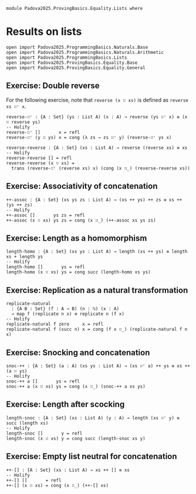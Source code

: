 ```
module Padova2025.ProvingBasics.Equality.Lists where
```

# Results on lists

```
open import Padova2025.ProgrammingBasics.Naturals.Base
open import Padova2025.ProgrammingBasics.Naturals.Arithmetic
open import Padova2025.ProgrammingBasics.Lists
open import Padova2025.ProvingBasics.Equality.Base
open import Padova2025.ProvingBasics.Equality.General
```


## Exercise: Double reverse

For the following exercise, note that `reverse (x ∷ xs)` is defined as
`reverse xs ∷ʳ x`.

```
reverse-∷ʳ : {A : Set} (ys : List A) (x : A) → reverse (ys ∷ʳ x) ≡ (x ∷ reverse ys)
-- Holify
reverse-∷ʳ []       x = refl
reverse-∷ʳ (y ∷ ys) x = cong (λ zs → zs ∷ʳ y) (reverse-∷ʳ ys x)
```

```
reverse-reverse : {A : Set} (xs : List A) → reverse (reverse xs) ≡ xs
-- Holify
reverse-reverse [] = refl
reverse-reverse (x ∷ xs) =
  trans (reverse-∷ʳ (reverse xs) x) (cong (x ∷_) (reverse-reverse xs))
```


## Exercise: Associativity of concatenation

```
++-assoc : {A : Set} (xs ys zs : List A) → (xs ++ ys) ++ zs ≡ xs ++ (ys ++ zs)
-- Holify
++-assoc []       ys zs = refl
++-assoc (x ∷ xs) ys zs = cong (x ∷_) (++-assoc xs ys zs)
```


## Exercise: Length as a homomorphism

```
length-homo : {A : Set} (xs ys : List A) → length (xs ++ ys) ≡ length xs + length ys
-- Holify
length-homo []       ys = refl
length-homo (x ∷ xs) ys = cong succ (length-homo xs ys)
```


## Exercise: Replication as a natural transformation

```
replicate-natural
  : {A B : Set} (f : A → B) (n : ℕ) (x : A)
  → map f (replicate n x) ≡ replicate n (f x)
-- Holify
replicate-natural f zero     x = refl
replicate-natural f (succ n) x = cong (f x ∷_) (replicate-natural f n x)
```


## Exercise: Snocking and concatenation

```
snoc-++ : {A : Set} (a : A) (xs ys : List A) → (xs ∷ʳ a) ++ ys ≡ xs ++ (a ∷ ys)
-- Holify
snoc-++ a []       ys = refl
snoc-++ a (x ∷ xs) ys = cong (x ∷_) (snoc-++ a xs ys)
```

## Exercise: Length after scocking

```
length-snoc : {A : Set} (xs : List A) (y : A) → length (xs ∷ʳ y) ≡ succ (length xs)
-- Holify
length-snoc []       y = refl
length-snoc (x ∷ xs) y = cong succ (length-snoc xs y)
```


## Exercise: Empty list neutral for concatenation

```
++-[] : {A : Set} (xs : List A) → xs ++ [] ≡ xs
-- Holify
++-[] []       = refl
++-[] (x ∷ xs) = cong (x ∷_) (++-[] xs)
```
